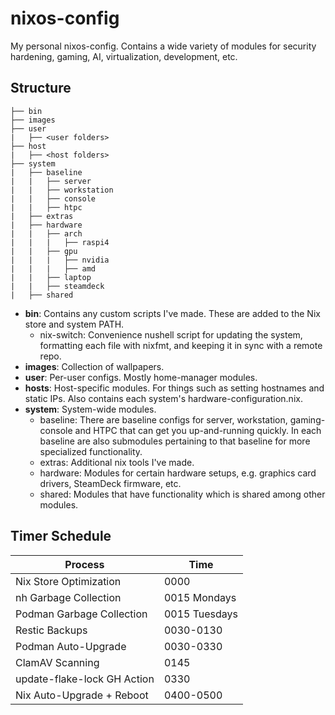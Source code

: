 # nixos-config

My personal nixos-config. Contains a wide variety of modules for security hardening, gaming, AI,
virtualization, development, etc.

## Structure

```
├── bin
├── images
├── user
|   ├── <user folders>
├── host
|   ├── <host folders>
├── system
|   ├── baseline
|   |   ├── server
|   |   ├── workstation
|   |   ├── console
|   |   ├── htpc
|   ├── extras
|   ├── hardware
|   |   ├── arch
|   |   |   ├── raspi4
|   |   ├── gpu
|   |   |   ├── nvidia
|   |   |   ├── amd
|   |   ├── laptop
|   |   ├── steamdeck
|   ├── shared
```

- **bin**: Contains any custom scripts I've made. These are added to the Nix store and system PATH.
  - nix-switch: Convenience nushell script for updating the system, formatting each file with
    nixfmt, and keeping it in sync with a remote repo.
- **images**: Collection of wallpapers.
- **user**: Per-user configs. Mostly home-manager modules.
- **hosts**: Host-specific modules. For things such as setting hostnames and static IPs. Also
  contains each system's hardware-configuration.nix.
- **system**: System-wide modules.
  - baseline: There are baseline configs for server, workstation, gaming-console and HTPC that can
    get you up-and-running quickly. In each baseline are also submodules pertaining to that baseline
    for more specialized functionality.
  - extras: Additional nix tools I've made.
  - hardware: Modules for certain hardware setups, e.g. graphics card drivers, SteamDeck firmware,
    etc.
  - shared: Modules that have functionality which is shared among other modules.

## Timer Schedule

| Process                     | Time          |
| --------------------------- | ------------- |
| Nix Store Optimization      | 0000          |
| nh Garbage Collection       | 0015 Mondays  |
| Podman Garbage Collection   | 0015 Tuesdays |
| Restic Backups              | 0030-0130     |
| Podman Auto-Upgrade         | 0030-0330     |
| ClamAV Scanning             | 0145          |
| update-flake-lock GH Action | 0330          |
| Nix Auto-Upgrade + Reboot   | 0400-0500     |
